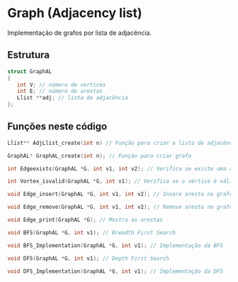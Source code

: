 # Graph (Adjacency list)
Implementação de grafos por lista de adjacência.
## Estrutura
```c
struct GraphAL
{
   int V; // número de vertices
   int E; // número de arestas
   Llist **adj; // lista de adjacência
};
```
## Funções neste código
```c
Llist** AdjLlist_create(int n) // Função para criar a lista de adjacência
```
```c
GraphAL* GraphAL_create(int n); // Função para criar grafo
```
```c
int Edgeexists(GraphAL *G, int v1, int v2); // Verifica se existe uma aresta entre v1 e v2
```
```c
int Vortex_isvalid(GraphAL *G, int v1); // Verifica se o vértice é válido
```
```c
void Edge_insert(GraphAL *G, int v1, int v2); // Insere aresta no grafo
```
```c
void Edge_remove(GraphAL *G, int v1, int v2); // Remove aresta no grafo
```
```c
void Edge_print(GraphAL *G); // Mostra as arestas
```
```c
void BFS(GraphAL *G, int v1); // Breadth First Search
```
```c
void BFS_Implementation(GraphAL *G, int v1); // Implementação da BFS
```
```c
void DFS(GraphAL *G, int v1); // Depth First Search
```
```c
void DFS_Implementation(GraphAL *G, int v1); // Implementação da DFS
```